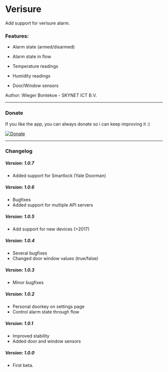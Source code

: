 # Verisure

Add support for verisure alarm.

### Features:
* Alarm state (armed/disarmed)
* Alarm state in flow
* Temperature readings

* Humidity readings
* Door/Window sensors

Author: Wieger Bontekoe - SKYNET ICT B.V.

---
### Donate

If you like the app, you can always donate so i can keep improving it :)

[![Donate](https://www.paypalobjects.com/webstatic/en_US/i/btn/png/btn_donate_92x26.png)](https://paypal.me/WiegerBontekoe)

---
### Changelog


##### Version: 1.0.7
- Added support for Smartlock (Yale Doorman)

##### Version: 1.0.6
- Bugfixes
- Added support for multiple API servers

##### Version: 1.0.5
- Add support for new devices (>2017)

##### Version: 1.0.4
- Several bugfixes
- Changed door window values (true/false)

##### Version: 1.0.3
- Minor bugfixes

##### Version: 1.0.2
- Personal doorkey on settings page
- Control alarm state through flow

##### Version: 1.0.1
- Improved stability
- Added door and window sensors

##### Version: 1.0.0
- First beta.